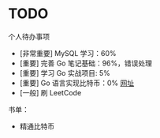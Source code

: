 # TODO

个人待办事项

- [非常重要] MySQL 学习：60%
- [重要] 完善 Go 笔记基础：96%，错误处理
- [重要] 学习 Go 实战项目: 5%
- [重要] Go 语言实现比特币：0% [网址](https://learnblockchain.cn/books/enterprise/01%20preface.html)
- [一般] 刷 LeetCode

书单：

- 精通比特币
